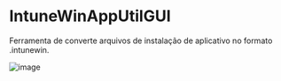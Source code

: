 # IntuneWinAppUtilGUI
Ferramenta de converte arquivos de instalação de aplicativo no formato .intunewin.

![image](https://github.com/user-attachments/assets/373ae7f2-6a07-4e2d-90f5-aec8c01c2221)
